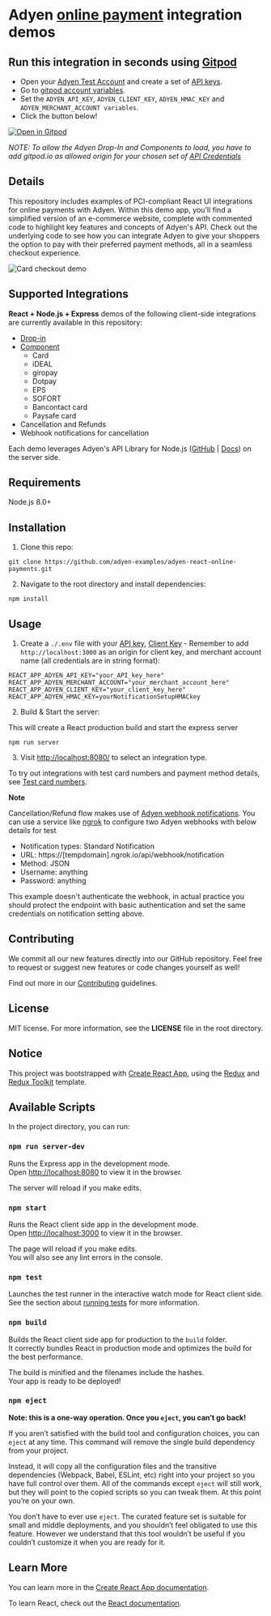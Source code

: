 # Adyen [online payment](https://docs.adyen.com/checkout) integration demos

## Run this integration in seconds using [Gitpod](https://gitpod.io/)

* Open your [Adyen Test Account](https://ca-test.adyen.com/ca/ca/overview/default.shtml) and create a set of [API keys](https://docs.adyen.com/user-management/how-to-get-the-api-key).
* Go to [gitpod account variables](https://gitpod.io/variables).
* Set the `ADYEN_API_KEY`, `ADYEN_CLIENT_KEY`, `ADYEN_HMAC_KEY` and `ADYEN_MERCHANT_ACCOUNT variables`.
* Click the button below!

[![Open in Gitpod](https://gitpod.io/button/open-in-gitpod.svg)](https://gitpod.io/#https://github.com/adyen-examples/adyen-react-online-payments)

_NOTE: To allow the Adyen Drop-In and Components to load, you have to add gitpod.io as allowed origin for your chosen set of [API Credentials](https://ca-test.adyen.com/ca/ca/config/api_credentials_new.shtml)_

## Details

This repository includes examples of PCI-compliant React UI integrations for online payments with Adyen. Within this demo app, you'll find a simplified version of an e-commerce website, complete with commented code to highlight key features and concepts of Adyen's API. Check out the underlying code to see how you can integrate Adyen to give your shoppers the option to pay with their preferred payment methods, all in a seamless checkout experience.

![Card checkout demo](public/images/cardcheckout.gif)

## Supported Integrations

**React + Node.js + Express** demos of the following client-side integrations are currently available in this repository:

- [Drop-in](https://docs.adyen.com/checkout/drop-in-web)
- [Component](https://docs.adyen.com/checkout/components-web)
  - Card
  - iDEAL
  - giropay
  - Dotpay
  - EPS
  - SOFORT
  - Bancontact card
  - Paysafe card
- Cancellation and Refunds
- Webhook notifications for cancellation

Each demo leverages Adyen's API Library for Node.js ([GitHub](https://github.com/Adyen/adyen-node-api-library) | [Docs](https://docs.adyen.com/development-resources/libraries#javascript)) on the server side.

## Requirements

Node.js 8.0+

## Installation

1. Clone this repo:

```
git clone https://github.com/adyen-examples/adyen-react-online-payments.git
```

2. Navigate to the root directory and install dependencies:

```
npm install
```

## Usage

1. Create a `./.env` file with your [API key](https://docs.adyen.com/user-management/how-to-get-the-api-key), [Client Key](https://docs.adyen.com/user-management/client-side-authentication) - Remember to add `http://localhost:3000` as an origin for client key, and merchant account name (all credentials are in string format):

```
REACT_APP_ADYEN_API_KEY="your_API_key_here"
REACT_APP_ADYEN_MERCHANT_ACCOUNT="your_merchant_account_here"
REACT_APP_ADYEN_CLIENT_KEY="your_client_key_here"
REACT_APP_ADYEN_HMAC_KEY=yourNotificationSetupHMACkey
```

2. Build & Start the server:

This will create a React production build and start the express server

```
npm run server
```

3. Visit [http://localhost:8080/](http://localhost:8080/) to select an integration type.

To try out integrations with test card numbers and payment method details, see [Test card numbers](https://docs.adyen.com/development-resources/test-cards/test-card-numbers).

**Note**

Cancellation/Refund flow makes use of [Adyen webhook notifications](https://docs.adyen.com/development-resources/webhooks). You can use a service like [ngrok](https://ngrok.com) to configure two Adyen webhooks with below details for test

- Notification types: Standard Notification
- URL: https://[tempdomain].ngrok.io/api/webhook/notification
- Method: JSON
- Username: anything
- Password: anything

This example doesn't authenticate the webhook, in actual practice you should protect the endpoint with basic authentication and set the same credentials on notification setting above.

## Contributing

We commit all our new features directly into our GitHub repository. Feel free to request or suggest new features or code changes yourself as well!

Find out more in our [Contributing](https://github.com/adyen-examples/.github/blob/main/CONTRIBUTING.md) guidelines.

## License

MIT license. For more information, see the **LICENSE** file in the root directory.

## Notice

This project was bootstrapped with [Create React App](https://github.com/facebook/create-react-app), using the [Redux](https://redux.js.org/) and [Redux Toolkit](https://redux-toolkit.js.org/) template.

## Available Scripts

In the project directory, you can run:

### `npm run server-dev`

Runs the Express app in the development mode.<br />
Open [http://localhost:8080](http://localhost:8080) to view it in the browser.

The server will reload if you make edits.<br />

### `npm start`

Runs the React client side app in the development mode.<br />
Open [http://localhost:3000](http://localhost:3000) to view it in the browser.

The page will reload if you make edits.<br />
You will also see any lint errors in the console.

### `npm test`

Launches the test runner in the interactive watch mode for React client side.<br />
See the section about [running tests](https://facebook.github.io/create-react-app/docs/running-tests) for more information.

### `npm build`

Builds the React client side app for production to the `build` folder.<br />
It correctly bundles React in production mode and optimizes the build for the best performance.

The build is minified and the filenames include the hashes.<br />
Your app is ready to be deployed!

### `npm eject`

**Note: this is a one-way operation. Once you `eject`, you can’t go back!**

If you aren’t satisfied with the build tool and configuration choices, you can `eject` at any time. This command will remove the single build dependency from your project.

Instead, it will copy all the configuration files and the transitive dependencies (Webpack, Babel, ESLint, etc) right into your project so you have full control over them. All of the commands except `eject` will still work, but they will point to the copied scripts so you can tweak them. At this point you’re on your own.

You don’t have to ever use `eject`. The curated feature set is suitable for small and middle deployments, and you shouldn’t feel obligated to use this feature. However we understand that this tool wouldn’t be useful if you couldn’t customize it when you are ready for it.

## Learn More

You can learn more in the [Create React App documentation](https://facebook.github.io/create-react-app/docs/getting-started).

To learn React, check out the [React documentation](https://reactjs.org/).

